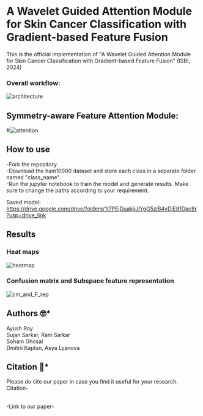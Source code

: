 # A Wavelet Guided Attention Module for Skin Cancer Classification with Gradient-based Feature Fusion
This is the official implementation  of "A Wavelet Guided Attention Module for Skin Cancer Classification with Gradient-based Feature Fusion" (ISBI, 2024)

### Overall workflow:
![architecture](https://github.com/AyushRoy2001/A-WAVELET-GUIDED-ATTENTION-MODULE-FOR-SKIN-CANCER-CLASSIFICATION-WITH-GRADIENT-BASED-FEATURE-FUSION/assets/94052139/b03ae873-82d1-4fe0-abe8-1a3525e7d8ad)

##  Symmetry-aware Feature Attention Module:
#![attention](https://github.com/AyushRoy2001/A-WAVELET-GUIDED-ATTENTION-MODULE-FOR-SKIN-CANCER-CLASSIFICATION-WITH-GRADIENT-BASED-FEATURE-FUSION/assets/94052139/0de110f7-7747-4368-b0f7-9621ba543426)

## How to use
-Fork the repository.<br/>
-Download the ham10000 dataset and store each class in a separate folder named "class_name".<br/>
-Run the jupyter notebook to train the model and generate results. Make sure to change the paths according to your requirement.<br/>

Saved model: https://drive.google.com/drive/folders/1t7PEjDuakjjJIYgG5ziB4yDjE81Dac8r?usp=drive_link

## Results
### Heat maps
![heatmap](https://github.com/AyushRoy2001/A-WAVELET-GUIDED-ATTENTION-MODULE-FOR-SKIN-CANCER-CLASSIFICATION-WITH-GRADIENT-BASED-FEATURE-FUSION/assets/94052139/d3f0b688-597d-48be-a597-b09db1297f4f)

### Confusion matrix and Subspace feature representation
![cm_and_F_rep](https://github.com/AyushRoy2001/A-WAVELET-GUIDED-ATTENTION-MODULE-FOR-SKIN-CANCER-CLASSIFICATION-WITH-GRADIENT-BASED-FEATURE-FUSION/assets/94052139/4138129c-1c92-4d56-82d9-7ef5b95cae83)

## Authors :nerd_face:*
Ayush Roy<br/>
Sujan Sarkar, Ram Sarkar<br/>
Soham Ghosal<br/>
Dmitrii Kaplun, Asya Lyanova<br/>

## Citation :thinking:*
Please do cite our paper in case you find it useful for your research.<br/>
Citation-<br/>

<br/>
-Link to our paper-<br/>
